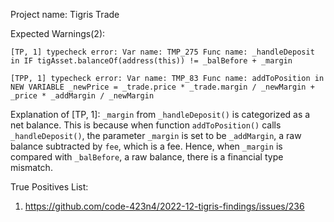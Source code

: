 Project name: Tigris Trade

Expected Warnings(2):
```
[TP, 1] typecheck error: Var name: TMP_275 Func name: _handleDeposit in IF tigAsset.balanceOf(address(this)) != _balBefore + _margin

[TPP, 1] typecheck error: Var name: TMP_83 Func name: addToPosition in NEW VARIABLE _newPrice = _trade.price * _trade.margin / _newMargin + _price * _addMargin / _newMargin
```

Explanation of [TP, 1]: `_margin` from `_handleDeposit()` is categorized as a net balance.
This is because when function `addToPosition()` calls `_handleDeposit()`, the parameter `_margin` is set to be `_addMargin`, a raw balance subtracted by `fee`, which is a fee. 
Hence, when `_margin` is compared with `_balBefore`, a raw balance, there is a financial type mismatch.

True Positives List:
1) https://github.com/code-423n4/2022-12-tigris-findings/issues/236
